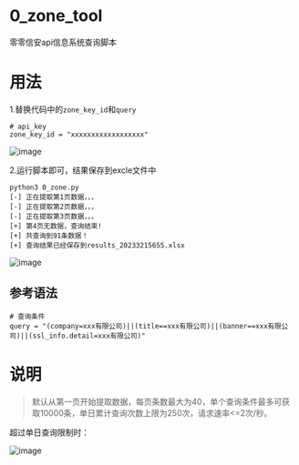 # 0_zone_tool
零零信安api信息系统查询脚本

# 用法
1.替换代码中的`zone_key_id`和`query`
```
# api_key
zone_key_id = "xxxxxxxxxxxxxxxxxx"
```
![image](https://github.com/wkend/0_zone_tool/assets/37563697/0ebdb9b2-6bea-4e33-974a-fafa3a546ecb)

2.运行脚本即可，结果保存到excle文件中
```
python3 0_zone.py
[-] 正在提取第1页数据，，，
[-] 正在提取第2页数据，，，
[-] 正在提取第3页数据，，，
[+] 第4页无数据，查询结束!
[+] 共查询到91条数据！
[+] 查询结果已经保存到results_20233215655.xlsx
```
![image](https://user-images.githubusercontent.com/37563697/222225610-07bf4cb3-9227-4ad4-b55a-6dbe56a33771.png)

## 参考语法
```
# 查询条件
query = "(company=xxx有限公司)||(title==xxx有限公司)||(banner==xxx有限公司)||(ssl_info.detail=xxx有限公司)"
```

# 说明

> 默认从第一页开始提取数据，每页条数最大为40，单个查询条件最多可获取10000条，单日累计查询次数上限为250次，请求速率<=2次/秒。

超过单日查询限制时：

![image](https://github.com/wkend/0_zone_tool/assets/37563697/cf6d0637-a228-4755-b9f4-936c32018b73)

